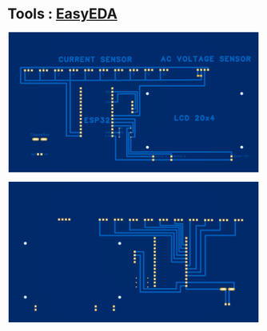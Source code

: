 # Tools : [EasyEDA](https://pro.easyeda.com/editor)

![PCB Depan](https://raw.githubusercontent.com/GMDP-Developers/PCB-Electricity-Monitoring/main/PCB_Depan.png)

![PCB Belakang](https://raw.githubusercontent.com/GMDP-Developers/PCB-Electricity-Monitoring/main/PCD__Belakang.png)
